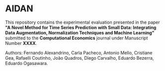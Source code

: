 # AIDAN
This repository contains the experimental evaluation presented in the paper **"A Novel Method for Time Series Prediction with Small Data: Integrating Data Augmentation, Normalization Techniques and Machine Learning"** submitted to the **Computational Economics** journal under Manuscript Number **XXXX**.

Authors: Fernando Alexandrino, Carla Pacheco, Antonio Mello, Cristiane Gea, Rafaelli Coutinho, João Quadros, Diego Carvalho, Eduardo Bezerra, Eduardo Ogasawara.
